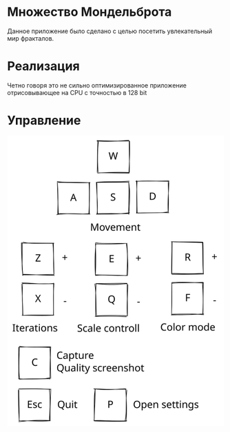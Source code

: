 # Множество Мондельброта
 Данное приложение было сделано с целью посетить увлекательный мир фракталов.

# Реализация
Четно говоря это не сильно оптимизированное приложение отрисовывающее на CPU с точностью в 128 bit

# Управление
![](./images/Movement.svg)
